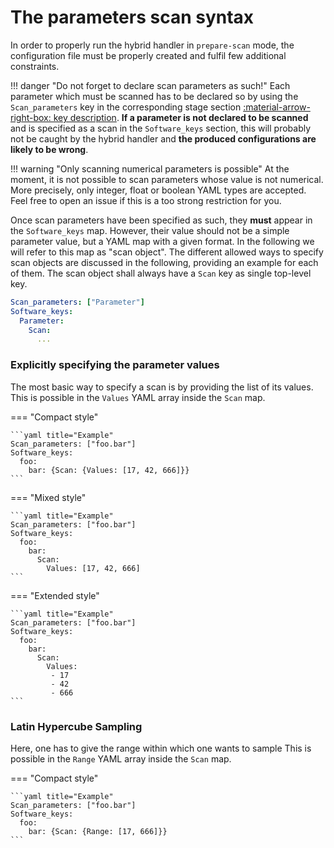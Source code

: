 # The parameters scan syntax

In order to properly run the hybrid handler in `prepare-scan` mode, the configuration file must be properly created and fulfil few additional constraints.

!!! danger "Do not forget to declare scan parameters as such!"
    Each parameter which must be scanned has to be declared so by using the `Scan_parameters` key in the corresponding stage section [:material-arrow-right-box: key description](configuration_file.md#scan-parameters).
    **If a parameter is not declared to be scanned** and is specified as a scan in the `Software_keys` section, this will probably not be caught by the hybrid handler and **the produced configurations are likely to be wrong**.

!!! warning "Only scanning numerical parameters is possible"
    At the moment, it is not possible to scan parameters whose value is not numerical.
    More precisely, only integer, float or boolean YAML types are accepted.
    Feel free to open an issue if this is a too strong restriction for you.

Once scan parameters have been specified as such, they **must** appear in the `Software_keys` map.
However, their value should not be a simple parameter value, but a YAML map with a given format.
In the following we will refer to this map as "scan object".
The different allowed ways to specify scan objects are discussed in the following, providing an example for each of them.
The scan object shall always have a `Scan` key as single top-level key.
```yaml title="Generic parameter scan specification"
Scan_parameters: ["Parameter"]
Software_keys:
  Parameter:
    Scan:
      ...
```

### Explicitly specifying the parameter values

The most basic way to specify a scan is by providing the list of its values.
This is possible in the `Values` YAML array inside the `Scan` map.

=== "Compact style"

    ```yaml title="Example"
    Scan_parameters: ["foo.bar"]
    Software_keys:
      foo:
        bar: {Scan: {Values: [17, 42, 666]}}
    ```

=== "Mixed style"

    ```yaml title="Example"
    Scan_parameters: ["foo.bar"]
    Software_keys:
      foo:
        bar:
          Scan:
            Values: [17, 42, 666]
    ```

=== "Extended style"

    ```yaml title="Example"
    Scan_parameters: ["foo.bar"]
    Software_keys:
      foo:
        bar:
          Scan:
            Values:
             - 17
             - 42
             - 666
    ```
### Latin Hypercube Sampling

Here, one has to give the range within which one wants to sample
This is possible in the `Range` YAML array inside the `Scan` map.

=== "Compact style"

    ```yaml title="Example"
    Scan_parameters: ["foo.bar"]
    Software_keys:
      foo:
        bar: {Scan: {Range: [17, 666]}}
    ```
